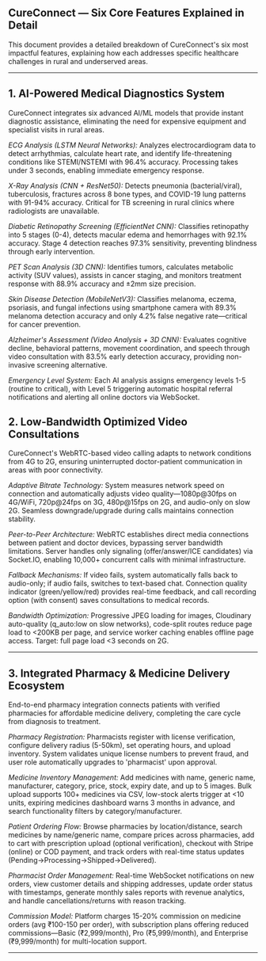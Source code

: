 ## CureConnect — Six Core Features Explained in Detail

This document provides a detailed breakdown of CureConnect's six most impactful features, explaining how each addresses specific healthcare challenges in rural and underserved areas.

---

## 1. AI-Powered Medical Diagnostics System

CureConnect integrates six advanced AI/ML models that provide instant diagnostic assistance, eliminating the need for expensive equipment and specialist visits in rural areas.

*ECG Analysis (LSTM Neural Networks):* Analyzes electrocardiogram data to detect arrhythmias, calculate heart rate, and identify life-threatening conditions like STEMI/NSTEMI with 96.4% accuracy. Processing takes under 3 seconds, enabling immediate emergency response.

*X-Ray Analysis (CNN + ResNet50):* Detects pneumonia (bacterial/viral), tuberculosis, fractures across 8 bone types, and COVID-19 lung patterns with 91-94% accuracy. Critical for TB screening in rural clinics where radiologists are unavailable.

*Diabetic Retinopathy Screening (EfficientNet CNN):* Classifies retinopathy into 5 stages (0-4), detects macular edema and hemorrhages with 92.1% accuracy. Stage 4 detection reaches 97.3% sensitivity, preventing blindness through early intervention.

*PET Scan Analysis (3D CNN):* Identifies tumors, calculates metabolic activity (SUV values), assists in cancer staging, and monitors treatment response with 88.9% accuracy and ±2mm size precision.

*Skin Disease Detection (MobileNetV3):* Classifies melanoma, eczema, psoriasis, and fungal infections using smartphone camera with 89.3% melanoma detection accuracy and only 4.2% false negative rate—critical for cancer prevention.

*Alzheimer's Assessment (Video Analysis + 3D CNN):* Evaluates cognitive decline, behavioral patterns, movement coordination, and speech through video consultation with 83.5% early detection accuracy, providing non-invasive screening alternative.

*Emergency Level System:* Each AI analysis assigns emergency levels 1-5 (routine to critical), with Level 5 triggering automatic hospital referral notifications and alerting all online doctors via WebSocket.

## 2. Low-Bandwidth Optimized Video Consultations

CureConnect's WebRTC-based video calling adapts to network conditions from 4G to 2G, ensuring uninterrupted doctor-patient communication in areas with poor connectivity.

*Adaptive Bitrate Technology:* System measures network speed on connection and automatically adjusts video quality—1080p@30fps on 4G/WiFi, 720p@24fps on 3G, 480p@15fps on 2G, and audio-only on slow 2G. Seamless downgrade/upgrade during calls maintains connection stability.

*Peer-to-Peer Architecture:* WebRTC establishes direct media connections between patient and doctor devices, bypassing server bandwidth limitations. Server handles only signaling (offer/answer/ICE candidates) via Socket.IO, enabling 10,000+ concurrent calls with minimal infrastructure.

*Fallback Mechanisms:* If video fails, system automatically falls back to audio-only; if audio fails, switches to text-based chat. Connection quality indicator (green/yellow/red) provides real-time feedback, and call recording option (with consent) saves consultations to medical records.

*Bandwidth Optimization:* Progressive JPEG loading for images, Cloudinary auto-quality (q_auto:low on slow networks), code-split routes reduce page load to <200KB per page, and service worker caching enables offline page access. Target: full page load <3 seconds on 2G.

---

## 3. Integrated Pharmacy & Medicine Delivery Ecosystem

End-to-end pharmacy integration connects patients with verified pharmacies for affordable medicine delivery, completing the care cycle from diagnosis to treatment.

*Pharmacy Registration:* Pharmacists register with license verification, configure delivery radius (5-50km), set operating hours, and upload inventory. System validates unique license numbers to prevent fraud, and user role automatically upgrades to 'pharmacist' upon approval.

*Medicine Inventory Management:* Add medicines with name, generic name, manufacturer, category, price, stock, expiry date, and up to 5 images. Bulk upload supports 100+ medicines via CSV, low-stock alerts trigger at <10 units, expiring medicines dashboard warns 3 months in advance, and search functionality filters by category/manufacturer.

*Patient Ordering Flow:* Browse pharmacies by location/distance, search medicines by name/generic name, compare prices across pharmacies, add to cart with prescription upload (optional verification), checkout with Stripe (online) or COD payment, and track orders with real-time status updates (Pending→Processing→Shipped→Delivered).

*Pharmacist Order Management:* Real-time WebSocket notifications on new orders, view customer details and shipping addresses, update order status with timestamps, generate monthly sales reports with revenue analytics, and handle cancellations/returns with reason tracking.

*Commission Model:* Platform charges 15-20% commission on medicine orders (avg ₹100-150 per order), with subscription plans offering reduced commissions—Basic (₹2,999/month), Pro (₹5,999/month), and Enterprise (₹9,999/month) for multi-location support.

---